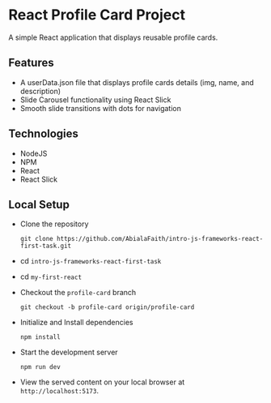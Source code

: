 # React Profile Card Project

A simple React application that displays reusable profile cards.

## Features

- A userData.json file that displays profile cards details (img, name, and description)
- Slide Carousel functionality using React Slick
- Smooth slide transitions with dots for navigation

## Technologies

- NodeJS
- NPM
- React
- React Slick

## Local Setup

- Clone the repository

  `git clone https://github.com/AbialaFaith/intro-js-frameworks-react-first-task.git`

- cd `intro-js-frameworks-react-first-task`
- cd `my-first-react`
- Checkout the `profile-card` branch

  `git checkout -b profile-card origin/profile-card`

- Initialize and Install dependencies

  `npm install`

- Start the development server

  `npm run dev`

- View the served content on your local browser at `http://localhost:5173`.
